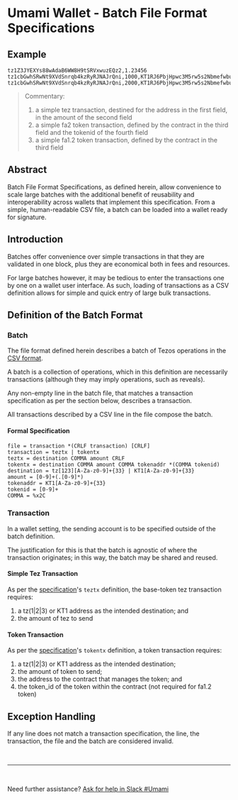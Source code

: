 # Umami Wallet - Batch File Format Specifications

## Example

```
tz1Z3JYEXYs88wAdaB6WW8H9tSRVxwuzEQz2,1.23456
tz1cbGwhSRwNt9XVdSnrqb4kzRyRJNAJrQni,1000,KT1RJ6PbjHpwc3M5rw5s2Nbmefwbuwbdxton,2
tz1cbGwhSRwNt9XVdSnrqb4kzRyRJNAJrQni,2000,KT1RJ6PbjHpwc3M5rw5s2Nbmefwbuwbdxton
```

> Commentary:
>
> 1. a simple tez transaction, destined for the address in the first field, in the amount of the second field
> 2. a simple fa2 token transaction, defined by the contract in the third field and the tokenid of the fourth field
> 3. a simple fa1.2 token transaction, defined by the contract in the third field

## Abstract

Batch File Format Specifications, as defined herein, allow convenience to scale large batches with the additional benefit of reusability and interoperability across wallets that implement this specification. From a simple, human-readable CSV file, a batch can be loaded into a wallet ready for signature.

## Introduction

Batches offer convenience over simple transactions in that they are validated in one block, plus they are economical both in fees and resources.

For large batches however, it may be tedious to enter the transactions one by one on a wallet user interface. As such, loading of transactions as a CSV definition allows for simple and quick entry of large bulk transactions.

## Definition of the Batch Format

### Batch

The file format defined herein describes a batch of Tezos operations in the [CSV format](https://datatracker.ietf.org/doc/html/rfc4180).

A batch is a collection of operations, which in this definition are necessarily transactions (although they may imply operations, such as reveals).

Any non-empty line in the batch file, that matches a transaction specification as per the section below, describes a transaction.

All transactions described by a CSV line in the file compose the batch.

#### Formal Specification

```
file = transaction *(CRLF transaction) [CRLF]
transaction = teztx | tokentx
teztx = destination COMMA amount CRLF
tokentx = destination COMMA amount COMMA tokenaddr *(COMMA tokenid)
destination = tz[123][A-Za-z0-9]+{33} | KT1[A-Za-z0-9]+{33}
amount = [0-9]+(.[0-9]*)
tokenaddr = KT1[A-Za-z0-9]+{33}
tokenid = [0-9]+
COMMA = %x2C
```

### Transaction

In a wallet setting, the sending account is to be specified outside of the batch definition.

The justification for this is that the batch is agnostic of where the transaction originates; in this way, the batch may be shared and reused.

#### Simple Tez Transaction

As per the [specification](#formal-specification)'s `teztx` definition, the base-token tez transaction requires:

1. a tz(1|2|3) or KT1 address as the intended destination; and
1. the amount of tez to send

#### Token Transaction

As per the [specification](#formal-specification)'s `tokentx` definition, a token transaction requires:

1. a tz(1|2|3) or KT1 address as the intended destination;
1. the amount of token to send;
1. the address to the contract that manages the token; and
1. the token_id of the token within the contract (not required for fa1.2 token)

## Exception Handling

If any line does not match a transaction specification, the line, the transaction, the file and the batch are considered invalid.

<br />

---

<br />

Need further assistance? [Ask for help in Slack #Umami](https://join.slack.com/t/tezos-dev/shared_invite/zt-1ur1ymxrp-G_X_bFHrvWXwoeiy53J8lg)

<br>
